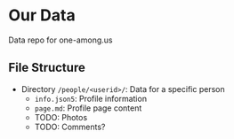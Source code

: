 # Our Data 
Data repo for one-among.us

## File Structure

* Directory `/people/<userid>/`: Data for a specific person
  * `info.json5`: Profile information
  * `page.md`: Profile page content
  * TODO: Photos
  * TODO: Comments?
